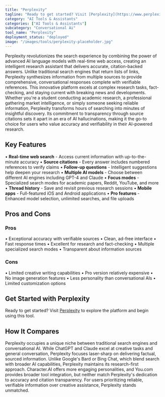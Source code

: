 ```yaml
---
title: "Perplexity"
tagline: "Ready to get started? Visit [Perplexity](https://www.perplexity.ai) to explore the platform and begin using this tool...."
category: "AI Tools & Assistants"
categories: ["AI Tools & Assistants"]
subcategory: "Conversational Ai"
tool_name: "Perplexity"
deployment_status: "deployed"
image: "/images/tools/perplexity-placeholder.jpg"
---
```

Perplexity revolutionizes the search experience by combining the power of advanced AI language models with real-time web access, creating an intelligent research assistant that delivers accurate, citation-backed answers. Unlike traditional search engines that return lists of links, Perplexity synthesizes information from multiple sources to provide comprehensive, conversational responses complete with verifiable references. This innovative platform excels at complex research tasks, fact-checking, and staying current with breaking news and developments. Whether you're a student conducting academic research, a professional gathering market intelligence, or simply someone seeking reliable information, Perplexity transforms hours of searching into minutes of insightful discovery. Its commitment to transparency through source citations sets it apart in an era of AI hallucinations, making it the go-to choice for users who value accuracy and verifiability in their AI-powered research.

## Key Features

• **Real-time web search** - Access current information with up-to-the-minute accuracy
• **Source citations** - Every answer includes numbered references to verify claims
• **Follow-up questions** - Intelligent suggestions help deepen your research
• **Multiple AI models** - Choose between different AI engines including GPT-4 and Claude
• **Focus modes** - Specialized search modes for academic papers, Reddit, YouTube, and more
• **Thread history** - Save and revisit previous research sessions
• **Mobile apps** - Full-featured iOS and Android applications
• **Pro features** - Enhanced model selection, unlimited searches, and file uploads

## Pros and Cons

### Pros
• Exceptional accuracy with verifiable sources
• Clean, ad-free interface
• Fast response times
• Excellent for research and fact-checking
• Multiple specialized search modes
• Transparent about information sources

### Cons
• Limited creative writing capabilities
• Pro version relatively expensive
• No image generation features
• Less personality than conversational AIs
• Limited customization options

## Get Started with Perplexity

Ready to get started? Visit [Perplexity](https://www.perplexity.ai) to explore the platform and begin using this tool.

## How It Compares

Perplexity occupies a unique niche between traditional search engines and conversational AI. While ChatGPT and Claude excel at creative tasks and general conversation, Perplexity focuses laser-sharp on delivering factual, sourced information. Unlike Google's Bard or Bing Chat, which blend search with broader AI capabilities, Perplexity maintains its research-first approach. Character.AI offers more engaging personalities, and You.com provides broader tool integration, but neither match Perplexity's dedication to accuracy and citation transparency. For users prioritizing reliable, verifiable information over creative assistance, Perplexity stands unmatched.